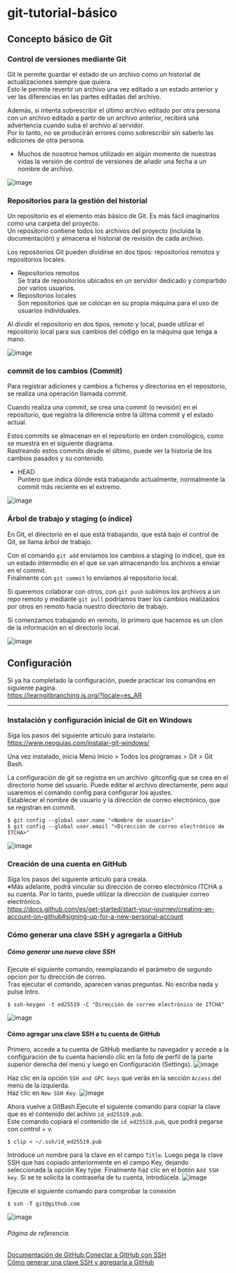 # git-tutorial-básico

## Concepto básico de Git

### Control de versiones mediante Git

Git le permite guardar el estado de un archivo como un historial de actualizaciones siempre que quiera.<br>
Esto le permite revertir un archivo una vez editado a un estado anterior y ver las diferencias en las partes editadas del archivo.

Además, si intenta sobrescribir el último archivo editado por otra persona con un archivo editado a partir de un archivo anterior, recibirá una advertencia cuando suba el archivo al servidor.<br>
Por lo tanto, no se producirán errores como sobrescribir sin saberlo las ediciones de otra persona.

* Muchos de nosotros hemos utilizado en algún momento de nuestras vidas la versión de control de versiones de añadir una fecha a un nombre de archivo.

![image](https://github.com/itcha-organization/git-tutorial/assets/83223664/87797550-9ff7-4639-8ba9-347d6330c152)

### Repositorios para la gestión del historial

Un repositorio es el elemento más básico de Git. Es más fácil imaginarlos como una carpeta del proyecto.<br>
Un repositorio contiene todos los archivos del proyecto (incluida la documentación) y almacena el historial de revisión de cada archivo.

Los repositorios Git pueden dividirse en dos tipos: repositorios remotos y repositorios locales.

* Repositorios remotos<br>
  Se trata de repositorios ubicados en un servidor dedicado y compartido por varios usuarios.
* Repositorios locales<br>
  Son repositorios que se colocan en su propia máquina para el uso de usuarios individuales.

Al dividir el repositorio en dos tipos, remoto y local, puede utilizar el repositorio local para sus cambios del código en la máquina que tenga a mano.

![image](https://github.com/itcha-organization/git-tutorial/assets/83223664/c4dce745-8dae-4450-97a1-08ff77d102f9)

### commit de los cambios (Commit)

Para registrar adiciones y cambios a ficheros y directorios en el repositorio, se realiza una operación llamada commit.

Cuando realiza una commit, se crea una commit (o revisión) en el repositorio, que registra la diferencia entre la última commit y el estado actual.

Estos commits se almacenan en el repositorio en orden cronológico, como se muestra en el siguiente diagrama.<br>
Rastreando estos commits desde el último, puede ver la historia de los cambios pasados y su contenido.

* HEAD<br>
  Puntero que indica dónde está trabajando actualmente, normalmente la commit más reciente en el extremo.

![image](https://github.com/itcha-organization/git-tutorial/assets/83223664/a335c831-daef-4829-8455-471cc7f304a2)

### Árbol de trabajo y staging (o índice)

En Git, el directorio en el que está trabajando, que está bajo el control de Git, se llama árbol de trabajo.

Con el comando `git add` enviamos los cambios a staging (o índice), que es un estado intermedio en el que se van almacenando los archivos a enviar en el commit.<br>
Finalmente con `git commit` lo enviamos al repositorio local.

Si queremos colaborar con otros, con `git push` subimos los archivos a un repo remoto y mediante `git pull` podríamos traer los cambios realizados por otros en remoto hacia nuestro directorio de trabajo.

Si comenzamos trabajando en remoto, lo primero que hacemos es un clon de la información en el directorio local.

![image](https://github.com/itcha-organization/git-tutorial/assets/83223664/48f8b23b-2eb9-4652-bf49-0847efe6fb0c)

## Configuración

Si ya ha completado la configuración, puede practicar los comandos en siguiente pagina.<br>
https://learngitbranching.js.org/?locale=es_AR
___

### Instalación y configuración inicial de Git en Windows

Siga los pasos del siguiente artículo para instalarlo.<br>
https://www.neoguias.com/instalar-git-windows/

Una vez instalado, inicia Menú Inicio > Todos los programas > Git > Git Bash.

La configuración de git se registra en un archivo .gitconfig que se crea en el directorio home del usuario. Puede editar el archivo directamente, pero aquí usaremos el comando config para configurar los ajustes. <br>
Establecer el nombre de usuario y la dirección de correo electrónico, que se registran en commit.
```
$ git config --global user.name "<Nombre de usuario>"
$ git config --global user.email "<Dirección de correo electrónico de ITCHA>"
```
![image](https://github.com/itcha-organization/git-tutorial/assets/83223664/139957ee-cf22-44c2-885c-1cc08785f529)

### Creación de una cuenta en GitHub

Siga los pasos del siguiente artículo para creala.<br>
※Más adelante, podrá vincular su dirección de correo electrónico ITCHA a su cuenta. Por lo tanto, puede utilizar la dirección de cualquier correo electrónico.<br>
https://docs.github.com/es/get-started/start-your-journey/creating-an-account-on-github#signing-up-for-a-new-personal-account

### Cómo generar una clave SSH y agregarla a GitHub

##### Cómo generar una nueva clave SSH

Ejecute el siguiente comando, reemplazando el parámetro de segundo opcion por tu dirección de correo.<br>
Tras ejecutar el comando, aparecen varias preguntas. No escriba nada y pulse Intro.
```
$ ssh-keygen -t ed25519 -C "Dirección de correo electrónico de ITCHA"
```

![image](https://github.com/itcha-organization/git-tutorial/assets/83223664/e343c7e6-1b6d-4410-b1f5-906d8617fb50)


#### Cómo agregar una clave SSH a tu cuenta de GitHub

Primero, accede a tu cuenta de GitHub mediante tu navegador y accede a la configuración de tu cuenta haciendo clic en la foto de perfil de la parte superior derecha del menú y luego en Configuración (Settings).
![image](https://github.com/itcha-organization/git-tutorial/assets/83223664/6c618047-5948-49c7-bfb2-482feba52c99)

Haz clic en la opción `SSH and GPC keys` que verás en la sección `Access` del menú de la izquierda.<br>
Haz clic en `New SSH Key`.
![image](https://github.com/itcha-organization/git-tutorial/assets/83223664/b381e960-bd38-4bbf-822c-4bb75093f2a1)

Ahora vuelve a GitBash.Ejecute el siguiente comando para copiar la clave que es el contenido del achivo `id_ed25519.pub`.<br>
Este comando copiará el contenido de `id_ed25519.pub`, que podrá pegarse con control + v.
```
$ clip < ~/.ssh/id_ed25519.pub
```

Introduce un nombre para la clave en el campo `Title`. Luego pega la clave SSH que has copiado anteriormente en el campo Key, dejando seleccionada la opción Key type.
Finalmente haz clic en el botón `Add SSH key`. Si se te solicita la contraseña de tu cuenta, introdúcela.
![image](https://github.com/itcha-organization/git-tutorial/assets/83223664/499d1602-c212-4718-999d-a4a5da1bc521)

Ejecute el siguiente comando para comprobar la conexión
```
$ ssh -T git@github.com
```
![image](https://github.com/itcha-organization/git-tutorial/assets/83223664/25d3b534-44d2-497b-8689-77f1397882b4)

###### Página de referencia.
[Documentación de GitHub:Conectar a GitHub con SSH](https://docs.github.com/es/authentication/connecting-to-github-with-ssh)<br>
[Cómo generar una clave SSH y agregarla a GitHub](https://www.neoguias.com/generar-clave-ssh-agregar-github/)


